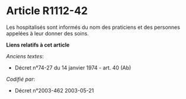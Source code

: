 # Article R1112-42

Les hospitalisés sont informés du nom des praticiens et des personnes appelées à leur donner des soins.

**Liens relatifs à cet article**

_Anciens textes_:

  - Décret n°74-27 du 14 janvier 1974 - art. 40 (Ab)

_Codifié par_:

  - Décret n°2003-462 2003-05-21
